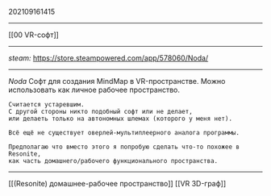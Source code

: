 202109161415
***
[[00 VR-софт]]
***
*steam:* 
https://store.steampowered.com/app/578060/Noda/

***
*Noda* 
Софт для создания MindMap в VR-пространстве.
Можно использовать как личное рабочее пространство.
```
Считается устаревшим.
С другой стороны никто подобный софт или не делает, 
или делаеть только на автономных шлемах (которого у меня нет).

Всё ещё не существует оверлей-мультиплеерного аналога программы.

Предполагаю что вместо этого я попробую сделать что-то похожее в Resonite, 
как часть домашнего/рабочего функционального пространства.
```

***

[[(Resonite) домашнее-рабочее пространство]]
[[VR 3D-граф]]
